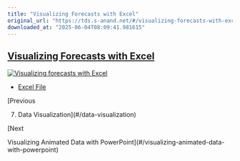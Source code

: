 ```yaml
---
title: "Visualizing Forecasts with Excel"
original_url: "https://tds.s-anand.net/#/visualizing-forecasts-with-excel?id=visualizing-forecasts-with-excel"
downloaded_at: "2025-06-04T08:09:41.981615"
---
```

[Visualizing Forecasts with Excel](#/visualizing-forecasts-with-excel?id=visualizing-forecasts-with-excel)
----------------------------------------------------------------------------------------------------------

[![Visualizing forecasts with Excel](https://i.ytimg.com/vi_webp/judFpVgfsV4/sddefault.webp)](https://youtu.be/judFpVgfsV4)

* [Excel File](https://docs.google.com/spreadsheets/d/1a6cSbmZKjX_ZzBsWWrPQwU_4KgRNMwc0/view#gid=1138079165)

[Previous

7. Data Visualization](#/data-visualization)

[Next

Visualizing Animated Data with PowerPoint](#/visualizing-animated-data-with-powerpoint)